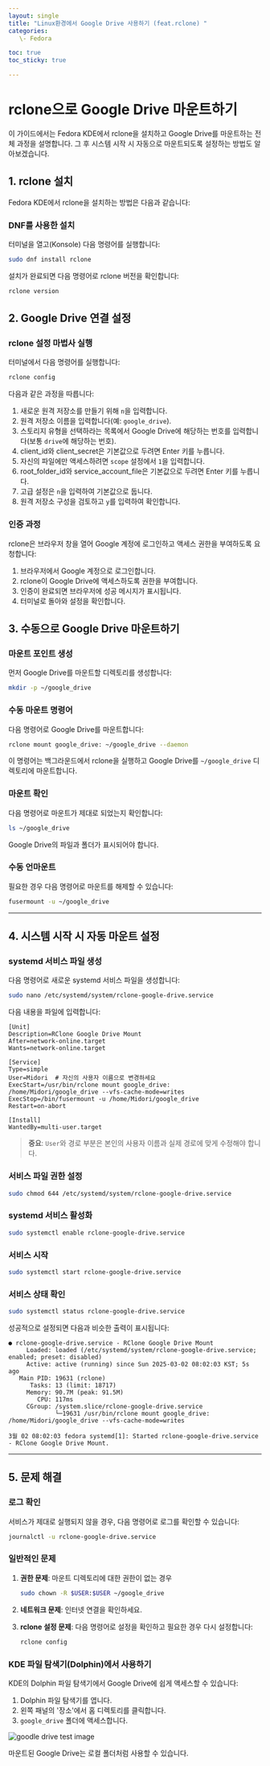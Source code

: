```yaml
---
layout: single
title: "Linux환경에서 Google Drive 사용하기 (feat.rclone) "
categories: 
   \- Fedora

toc: true
toc_sticky: true

---
```



# rclone으로 Google Drive 마운트하기

이 가이드에서는 Fedora KDE에서 rclone을 설치하고 Google Drive를 마운트하는 전체 과정을 설명합니다. 그 후 시스템 시작 시 자동으로 마운트되도록 설정하는 방법도 알아보겠습니다.

## 1. rclone 설치

Fedora KDE에서 rclone을 설치하는 방법은 다음과 같습니다:

### DNF를 사용한 설치

터미널을 열고(Konsole) 다음 명령어를 실행합니다:

```bash
sudo dnf install rclone
```

설치가 완료되면 다음 명령어로 rclone 버전을 확인합니다:

```bash
rclone version
```

## 2. Google Drive 연결 설정

### rclone 설정 마법사 실행

터미널에서 다음 명령어를 실행합니다:

```bash
rclone config
```

다음과 같은 과정을 따릅니다:

1. 새로운 원격 저장소를 만들기 위해 `n`을 입력합니다.
2. 원격 저장소 이름을 입력합니다(예: `google_drive`).
3. 스토리지 유형을 선택하라는 목록에서 Google Drive에 해당하는 번호를 입력합니다(보통 `drive`에 해당하는 번호).
4. client_id와 client_secret은 기본값으로 두려면 Enter 키를 누릅니다.
5. 자신의 파일에만 액세스하려면 `scope` 설정에서 `1`을 입력합니다.
6. root_folder_id와 service_account_file은 기본값으로 두려면 Enter 키를 누릅니다.
7. 고급 설정은 `n`을 입력하여 기본값으로 둡니다.
8. 원격 저장소 구성을 검토하고 `y`를 입력하여 확인합니다.

### 인증 과정

rclone은 브라우저 창을 열어 Google 계정에 로그인하고 액세스 권한을 부여하도록 요청합니다:

1. 브라우저에서 Google 계정으로 로그인합니다.
2. rclone이 Google Drive에 액세스하도록 권한을 부여합니다.
3. 인증이 완료되면 브라우저에 성공 메시지가 표시됩니다.
4. 터미널로 돌아와 설정을 확인합니다.

## 3. 수동으로 Google Drive 마운트하기

### 마운트 포인트 생성

먼저 Google Drive를 마운트할 디렉토리를 생성합니다:

```bash
mkdir -p ~/google_drive
```

### 수동 마운트 명령어

다음 명령어로 Google Drive를 마운트합니다:

```bash
rclone mount google_drive: ~/google_drive --daemon
```

이 명령어는 백그라운드에서 rclone을 실행하고 Google Drive를 `~/google_drive` 디렉토리에 마운트합니다.

### 마운트 확인

다음 명령어로 마운트가 제대로 되었는지 확인합니다:

```bash
ls ~/google_drive
```

Google Drive의 파일과 폴더가 표시되어야 합니다.

### 수동 언마운트

필요한 경우 다음 명령어로 마운트를 해제할 수 있습니다:

```bash
fusermount -u ~/google_drive
```

---

## 4. 시스템 시작 시 자동 마운트 설정

### systemd 서비스 파일 생성

다음 명령어로 새로운 systemd 서비스 파일을 생성합니다:

```bash
sudo nano /etc/systemd/system/rclone-google-drive.service
```

다음 내용을 파일에 입력합니다:

```
[Unit]
Description=RClone Google Drive Mount
After=network-online.target
Wants=network-online.target

[Service]
Type=simple
User=Midori  # 자신의 사용자 이름으로 변경하세요
ExecStart=/usr/bin/rclone mount google_drive: /home/Midori/google_drive --vfs-cache-mode=writes
ExecStop=/bin/fusermount -u /home/Midori/google_drive
Restart=on-abort

[Install]
WantedBy=multi-user.target
```

> **중요**: `User`와 경로 부분은 본인의 사용자 이름과 실제 경로에 맞게 수정해야 합니다.

### 서비스 파일 권한 설정

```bash
sudo chmod 644 /etc/systemd/system/rclone-google-drive.service
```

### systemd 서비스 활성화

```bash
sudo systemctl enable rclone-google-drive.service
```

### 서비스 시작

```bash
sudo systemctl start rclone-google-drive.service
```

### 서비스 상태 확인

```bash
sudo systemctl status rclone-google-drive.service
```

성공적으로 설정되면 다음과 비슷한 출력이 표시됩니다:

```
● rclone-google-drive.service - RClone Google Drive Mount
     Loaded: loaded (/etc/systemd/system/rclone-google-drive.service; enabled; preset: disabled)
     Active: active (running) since Sun 2025-03-02 08:02:03 KST; 5s ago
   Main PID: 19631 (rclone)
      Tasks: 13 (limit: 18717)
     Memory: 90.7M (peak: 91.5M)
        CPU: 117ms
     CGroup: /system.slice/rclone-google-drive.service
             └─19631 /usr/bin/rclone mount google_drive: /home/Midori/google_drive --vfs-cache-mode=writes

3월 02 08:02:03 fedora systemd[1]: Started rclone-google-drive.service - RClone Google Drive Mount.
```

---

## 5. 문제 해결

### 로그 확인

서비스가 제대로 실행되지 않을 경우, 다음 명령어로 로그를 확인할 수 있습니다:

```bash
journalctl -u rclone-google-drive.service
```

### 일반적인 문제

1. **권한 문제**: 마운트 디렉토리에 대한 권한이 없는 경우
   ```bash
   sudo chown -R $USER:$USER ~/google_drive
   ```

2. **네트워크 문제**: 인터넷 연결을 확인하세요.

3. **rclone 설정 문제**: 다음 명령어로 설정을 확인하고 필요한 경우 다시 설정합니다:
   ```bash
   rclone config
   ```

### KDE 파일 탐색기(Dolphin)에서 사용하기

KDE의 Dolphin 파일 탐색기에서 Google Drive에 쉽게 액세스할 수 있습니다:

1. Dolphin 파일 탐색기를 엽니다.
2. 왼쪽 패널의 '장소'에서 홈 디렉토리를 클릭합니다.
3. `google_drive` 폴더에 액세스합니다.

![goodle drive test image](/assets/images/post/Fedora/Fedora1-1.png)

마운트된 Google Drive는 로컬 폴더처럼 사용할 수 있습니다.